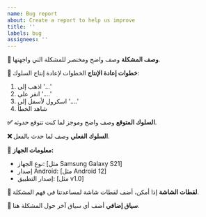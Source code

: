 ```yaml
---
name: Bug report
about: Create a report to help us improve
title: ''
labels: bug
assignees: ''
---
```


**🐛 وصف المشكلة**
وصف واضح ومختصر للمشكلة التي واجهتها.

**🔄 خطوات إعادة الإنتاج**
الخطوات لإعادة إنتاج السلوك:
1. اذهب إلى '...'
2. انقر على '....'
3. اسكرول لأسفل إلى '....'
4. شاهد الخطأ

**✅ السلوك المتوقع**
وصف واضح وموجز لما كنت تتوقع حدوثه.

**❌ السلوك الفعلي**
وصف لما حدث بالفعل.

**📱 معلومات الجهاز:**
- نوع الجهاز: [مثل Samsung Galaxy S21]
- إصدار Android: [مثل Android 12]
- إصدار التطبيق: [مثل v1.0]

**📸 لقطات الشاشة**
إذا أمكن، أضف لقطات شاشة لمساعدتنا في فهم المشكلة.

**📝 سياق إضافي**
أضف أي سياق آخر حول المشكلة هنا.